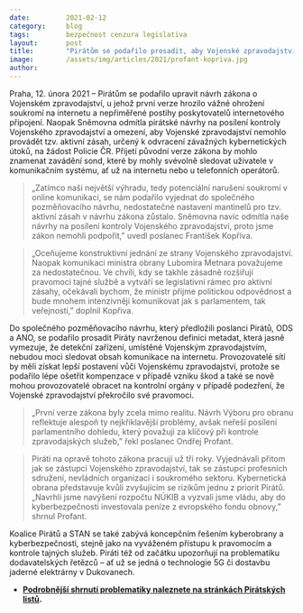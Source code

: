 ```yaml
---
date:         2021-02-12
category:     blog
tags:         bezpečnost cenzura legislativa
layout:       post
title:        "Pirátům se podařilo prosadit, aby Vojenské zpravodajství nemohlo sledovat online komunikaci, nedostatečné ošetření aktivních zásahů a děravá kontrola však přetrvávají"
image:        /assets/img/articles/2021/profant-kopriva.jpg
author:       
---
```



 
Praha, 12. února 2021 – Pirátům se podařilo upravit návrh zákona o Vojenském zpravodajství, u jehož první verze hrozilo vážné ohrožení soukromí na internetu a nepřiměřené postihy poskytovatelů internetového připojení. Naopak Sněmovna odmítla pirátské návrhy na posílení kontroly Vojenského zpravodajství a omezení, aby Vojenské zpravodajství nemohlo provádět tzv. aktivní zásah, určený k odvracení závažných kybernetických útoků, na žádost Policie ČR. Přijetí původní verze zákona by mohlo znamenat zavádění sond, které by mohly svévolně sledovat uživatele v komunikačním systému, ať už na internetu nebo u telefonních operátorů.

> „Zatímco naši největší výhradu, tedy potenciální narušení soukromí v online komunikaci, se nám podařilo vyjednat do společného pozměňovacího návrhu, nedostatečné nastavení mantinelů pro tzv. aktivní zásah v návrhu zákona zůstalo. Sněmovna navíc odmítla naše návrhy na posílení kontroly Vojenského zpravodajství, proto jsme zákon nemohli podpořit,” uvedl poslanec František Kopřiva. 

> „Oceňujeme konstruktivní jednání ze strany Vojenského zpravodajství. Naopak komunikaci ministra obrany Lubomíra Metnara považujeme za nedostatečnou. Ve chvíli, kdy se takhle zásadně rozšiřují pravomoci tajné službě a vytváří se legislativní rámec pro aktivní zásahy, očekávali bychom, že ministr přijme politickou odpovědnost a bude mnohem intenzivněji komunikovat jak s parlamentem, tak veřejností,” doplnil Kopřiva.

Do společného pozměňovacího návrhu, který předložili poslanci Pirátů, ODS a ANO, se podařilo prosadit Piráty navrženou definici metadat, která jasně vymezuje, že detekční zařízení, umístěné Vojenským zpravodajstvím, nebudou moci sledovat obsah komunikace na internetu. Provozovatelé sítí by měli získat lepší postavení vůči Vojenskému zpravodajství, protože se podařilo lépe ošetřit kompenzace v případě vzniku škod a také se nově mohou provozovatelé obracet na kontrolní orgány v případě podezření, že Vojenské zpravodajství překročilo své pravomoci. 

> „První verze zákona byly zcela mimo realitu. Návrh Výboru pro obranu reflektuje alespoň ty nejkřiklavější problémy, avšak neřeší posílení parlamentního dohledu, který považuji za klíčový při kontrole zpravodajských služeb,” řekl poslanec Ondřej Profant.

> Piráti na opravě tohoto zákona pracují už tři roky. Vyjednávali přitom jak se zástupci Vojenského zpravodajství, tak se zástupci profesních sdružení, nevládních organizací i soukromého sektoru. Kybernetická obrana představuje kvůli zvyšujícím se rizikům jednu z priorit Pirátů. „Navrhli jsme navýšení rozpočtu NÚKIB a vyzvali jsme vládu, aby do kyberbezpečnosti investovala peníze z evropského fondu obnovy,” shrnul Profant.

Koalice Pirátů a STAN se také zabývá koncepčním řešením kyberobrany a kyberbezpečnosti, stejně jako na vyváženém přístupu k pravomocím a kontrole tajných služeb. Piráti též od začátku upozorňují na problematiku dodavatelských řetězců – ať už se jedná o technologie 5G či dostavbu jaderné elektrárny v Dukovanech. 

* **[Podrobnější shrnutí problematiky naleznete na stránkách Pirátských listů](https://www.piratskelisty.cz/clanek-3881-pirati-prosadili-stopku-vojenskemu-zpravodajstvi-na-sledovani-online-komunikace-nedostatecne-osetreni-zasahu-a-derava-kontrola-pretrvavaji).**
